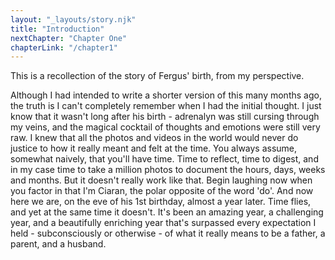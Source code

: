 ```yaml
---
layout: "_layouts/story.njk"
title: "Introduction"
nextChapter: "Chapter One"
chapterLink: "/chapter1"
---
```


This is a recollection of the story of Fergus' birth, from my perspective.

Although I had intended to write a shorter version of this many months ago, the truth is I can't completely remember when I had the initial thought. I just know that it wasn't long after his birth - adrenalyn was still cursing through my veins, and the magical cocktail of thoughts and emotions were still very raw. I knew that all the photos and videos in the world would never do justice to how it really meant and felt at the time. You always assume, somewhat naively, that you'll have time. Time to reflect, time to digest, and in my case time to take a million photos to document the hours, days, weeks and months. But it doesn't really work like that. Begin laughing now when you factor in that I'm Ciaran, the polar opposite of the word 'do'. And now here we are, on the eve of his 1st birthday, almost a year later. Time flies, and yet at the same time it doesn't. It's been an amazing year, a challenging year, and a beautifully enriching year that's surpassed every expectation I held - subconsciously or otherwise - of what it really means to be a father, a parent, and a husband.
